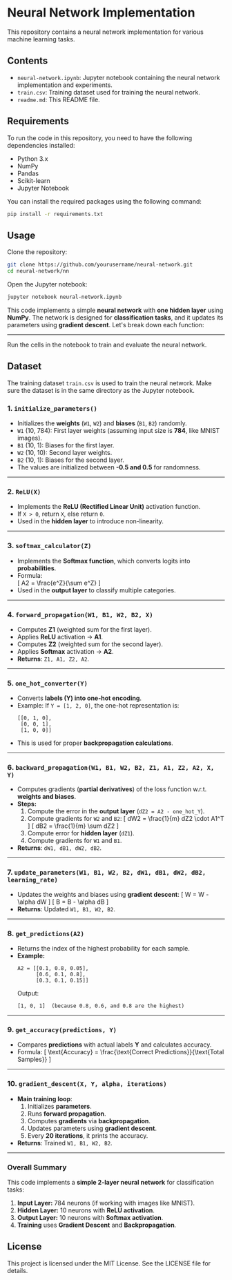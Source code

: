 # Neural Network Implementation

This repository contains a neural network implementation for various machine learning tasks.

## Contents

- `neural-network.ipynb`: Jupyter notebook containing the neural network implementation and experiments.
- `train.csv`: Training dataset used for training the neural network.
- `readme.md`: This README file.

## Requirements

To run the code in this repository, you need to have the following dependencies installed:

- Python 3.x
- NumPy
- Pandas
- Scikit-learn
- Jupyter Notebook

You can install the required packages using the following command:

```sh
pip install -r requirements.txt
```

## Usage

Clone the repository:

```sh
git clone https://github.com/yourusername/neural-network.git
cd neural-network/nn
```

Open the Jupyter notebook:

```sh
jupyter notebook neural-network.ipynb
```
This code implements a simple **neural network** with **one hidden layer** using **NumPy**. The network is designed for **classification tasks**, and it updates its parameters using **gradient descent**. Let's break down each function:

---


Run the cells in the notebook to train and evaluate the neural network.

## Dataset

The training dataset `train.csv` is used to train the neural network. Make sure the dataset is in the same directory as the Jupyter notebook.


### **1. `initialize_parameters()`**
- Initializes the **weights** (`W1`, `W2`) and **biases** (`B1`, `B2`) randomly.
- `W1` (10, 784): First layer weights (assuming input size is **784**, like MNIST images).
- `B1` (10, 1): Biases for the first layer.
- `W2` (10, 10): Second layer weights.
- `B2` (10, 1): Biases for the second layer.
- The values are initialized between **-0.5 and 0.5** for randomness.

---

### **2. `ReLU(X)`**
- Implements the **ReLU (Rectified Linear Unit)** activation function.
- If `X > 0`, return `X`, else return `0`.
- Used in the **hidden layer** to introduce non-linearity.

---

### **3. `softmax_calculator(Z)`**
- Implements the **Softmax function**, which converts logits into **probabilities**.
- Formula:  
  \[
  A2 = \frac{e^Z}{\sum e^Z}
  \]
- Used in the **output layer** to classify multiple categories.

---

### **4. `forward_propagation(W1, B1, W2, B2, X)`**
- Computes **Z1** (weighted sum for the first layer).
- Applies **ReLU** activation → **A1**.
- Computes **Z2** (weighted sum for the second layer).
- Applies **Softmax** activation → **A2**.
- **Returns**: `Z1, A1, Z2, A2`.

---

### **5. `one_hot_converter(Y)`**
- Converts **labels (Y) into one-hot encoding**.
- Example: If `Y = [1, 2, 0]`, the one-hot representation is:
  ```
  [[0, 1, 0],
   [0, 0, 1],
   [1, 0, 0]]
  ```
- This is used for proper **backpropagation calculations**.

---

### **6. `backward_propagation(W1, B1, W2, B2, Z1, A1, Z2, A2, X, Y)`**
- Computes gradients (**partial derivatives**) of the loss function w.r.t. **weights and biases**.
- **Steps:**
  1. Compute the error in the **output layer** (`dZ2 = A2 - one_hot_Y`).
  2. Compute gradients for `W2` and `B2`:
     \[
     dW2 = \frac{1}{m} dZ2 \cdot A1^T
     \]
     \[
     dB2 = \frac{1}{m} \sum dZ2
     \]
  3. Compute error for **hidden layer** (`dZ1`).
  4. Compute gradients for `W1` and `B1`.
- **Returns**: `dW1, dB1, dW2, dB2`.

---

### **7. `update_parameters(W1, B1, W2, B2, dW1, dB1, dW2, dB2, learning_rate)`**
- Updates the weights and biases using **gradient descent**:
  \[
  W = W - \alpha dW
  \]
  \[
  B = B - \alpha dB
  \]
- **Returns**: Updated `W1, B1, W2, B2`.

---

### **8. `get_predictions(A2)`**
- Returns the index of the highest probability for each sample.
- **Example:**
  ```
  A2 = [[0.1, 0.8, 0.05],
        [0.6, 0.1, 0.8],
        [0.3, 0.1, 0.15]]
  ```
  Output:
  ```
  [1, 0, 1]  (because 0.8, 0.6, and 0.8 are the highest)
  ```
---

### **9. `get_accuracy(predictions, Y)`**
- Compares **predictions** with actual labels **Y** and calculates accuracy.
- Formula:
  \[
  \text{Accuracy} = \frac{\text{Correct Predictions}}{\text{Total Samples}}
  \]

---

### **10. `gradient_descent(X, Y, alpha, iterations)`**
- **Main training loop**:
  1. Initializes **parameters**.
  2. Runs **forward propagation**.
  3. Computes **gradients** via **backpropagation**.
  4. Updates parameters using **gradient descent**.
  5. Every **20 iterations**, it prints the accuracy.
- **Returns**: Trained `W1, B1, W2, B2`.

---

### **Overall Summary**
This code implements a **simple 2-layer neural network** for classification tasks:
1. **Input Layer:** 784 neurons (if working with images like MNIST).
2. **Hidden Layer:** 10 neurons with **ReLU activation**.
3. **Output Layer:** 10 neurons with **Softmax activation**.
4. **Training** uses **Gradient Descent** and **Backpropagation**.


## License

This project is licensed under the MIT License. See the LICENSE file for details.